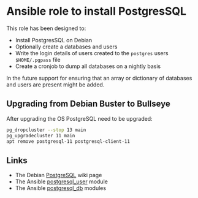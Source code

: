 # Ansible role to install PostgresSQL

This role has been designed to:

* Install PostgresSQL on Debian
* Optionally create a databases and users
* Write the login details of users created to the `postgres` users `$HOME/.pgpass` file
* Create a cronjob to dump all databases on a nightly basis

In the future support for ensuring that an array or dictionary of databases and
users are present might be added.

## Upgrading from Debian Buster to Bullseye

After upgrading the OS PostgreSQL need to be upgraded:

```bash
pg_dropcluster --stop 13 main
pg_upgradecluster 11 main
apt remove postgresql-11 postgresql-client-11
```

## Links

* The Debian [PostgreSQL](https://wiki.debian.org/PostgreSql) wiki page
* The Ansible [postgresql_user](https://docs.ansible.com/ansible/latest/modules/postgresql_user_module.html) module
* The Ansible [postgresql_db](https://docs.ansible.com/ansible/latest/modules/postgresql_db_module.html) modules
